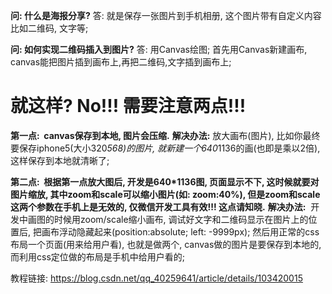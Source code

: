 **问: 什么是海报分享?**
答: 就是保存一张图片到手机相册, 这个图片带有自定义内容比如二维码, 文字等; 

**问: 如何实现二维码插入到图片?**
答: 用Canvas绘图; 首先用Canvas新建画布, canvas能把图片插到画布上,再把二维码,文字插到画布上;


# 就这样? No!!! 需要注意两点!!!

**第一点:  canvas保存到本地, 图片会压缩.**
**解决办法:** 放大画布(图片), 比如你最终要保存iphone5(大小320*568)的图片, 就新建一个640*1136的画(也即是乘以2倍), 这样保存到本地就清晰了;

**第二点:  根据第一点放大图后, 开发是640*1136图, 页面显示不下, 这时候就要对图片缩放, 其中zoom和scale可以缩小图片(如: zoom:40%), 但是zoom和scale这两个参数在手机上是无效的, 仅微信开发工具有效!!! 这点请知晓.**
**解决办法:**  开发中画图的时候用zoom/scale缩小画布, 调试好文字和二维码显示在图片上的位置后, 把画布浮动隐藏起来(position:absolute; left: -9999px); 然后用正常的css布局一个页面(用来给用户看), 也就是做两个, canvas做的图片是要保存到本地的, 而利用css定位做的布局是手机中给用户看的;

教程链接: https://blog.csdn.net/qq_40259641/article/details/103420015
